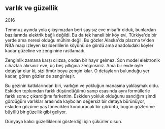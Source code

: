 ## varlık ve güzellik

2016

Temmuz ayında yola çıkışımızdan beri sayısız eve misafir olduk, bunlardan bazılarında elektrik bağlı değildi. Bu da tek haneli bir köy evi, Türkiye'de bir yerde ama neresi olduğu mühim değil. Bu gözler Alaska'da plazma tv'den NBA maçı izleyen kızılderililerin köyünü de gördü ama anadoludaki köyler kadar güzeline ve zenginine rastlamadı.

Zenginlik zamana karşı cılızsa, ondan bir hayır gelmez. Son model elektronik cihazları alırsınız eve, üç beş yıllığına zenginsiniz. Ama bir evde öyle detaylar olur ki, sizi ömür boyu zengin kılar. O detayların bulunduğu yer kadar, gören gözler de zenginleşir.

Bu gezinin katkılarından biri, varlığın ve yokluğun manasına yaklaşmak oldu. Eskiden toplumdan farklı düşündüğümü sanıp esasında aynı formüllerle farklı sonuç çıkardığımı farkettim. Eskiden yokluk olduğunu sandığım şimdi gördüğüm varlıklar arasında kaybolan değersiz bir detaya bürünüyor, eskiden gözüme yaş tanecikleri konduracak bir görüntü, bugün gözlerime büyülü bir güzellik gibi geliyor.

Dünyaya kalıcı güzelliklerini gösterdiği için şükürler olsun.
